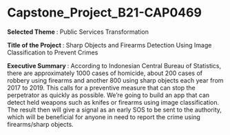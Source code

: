 # Capstone_Project_B21-CAP0469

<b>Selected Theme </b>: Public Services Transformation

<b>Title of the Project </b>: Sharp Objects and Firearms Detection Using Image Classification to Prevent
Crimes

<b>Executive Summary </b>:
According to Indonesian Central Bureau of Statistics, there are approximately 1000 cases of
homicide, about 200 cases of robbery using firearms and another 800 using sharp objects each
year from 2017 to 2019. This calls for a preventive measure that can stop the perpetrator as
quickly as possible. We’re going to build an app that can detect held weapons such as knifes or
firearms using image classification. The result then will give a signal as an early SOS to be sent
to the authority, which will be beneficial for anyone in need to report the crime using firearms/sharp
objects.
